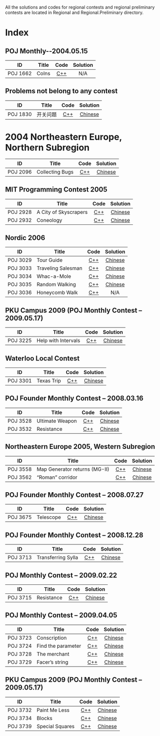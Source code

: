 All the solutions and codes for regional contests and regional preliminary contests are located in Regional and Regional.Preliminary directory.

# Index

## POJ Monthly--2004.05.15
| ID   		| Title 										| Code		  					| Solution								| 
| -----		|--------------------------						| :-----:						| :-----:								| 
| POJ 1662 	| CoIns											| [C++](poj1662.pas) 		    | N/A									|


## Problems not belong to any contest
| ID   		| Title 										| Code		  					| Solution								| 
| -----		|--------------------------						| :-----:						| :-----:								| 
| POJ 1830 	| 开关问题										| [C++](poj1830.cpp) 		    | [Chinese](poj1830.Solution_CN.md)		|

# 2004 Northeastern Europe, Northern Subregion
| ID   		| Title 										| Code		  					| Solution								| 
| -----		|--------------------------						| :-----:						| :-----:								| 
| POJ 2096 	| Collecting Bugs 								| [C++](poj2096.cpp) 		    | [Chinese](poj2096.Solution_CN.md)		|

## MIT Programming Contest 2005
| ID   		| Title 										| Code		  					| Solution								| 
| -----		|--------------------------						| :-----:						| :-----:								| 
| POJ 2928 	| A City of Skyscrapers							| [C++](poj2928.cpp) 		    | [Chinese](poj2928.Solution_CN.md)		|
| POJ 2932 	| Coneology										| [C++](poj2932.cpp) 		    | [Chinese](poj2932.Solution_CN.md)		|


## Nordic 2006
| ID   		| Title 										| Code		  					| Solution								| 
| -----		|--------------------------						| :-----:						| :-----:								| 
| POJ 3029 	| Tour Guide									| [C++](poj3029.cpp) 		    | [Chinese](poj3029.Solution_CN.md)		|
| POJ 3033 	| Traveling Salesman							| [C++](poj3033.cpp) 		    | [Chinese](poj3033.Solution_CN.md)		|
| POJ 3034 	| Whac-a-Mole									| [C++](poj3034.cpp) 		    | [Chinese](poj3034.Solution_CN.md)		|
| POJ 3035 	| Random Walking								| [C++](poj3035.cpp) 		    | [Chinese](poj3035.Solution_CN.md)		|
| POJ 3036 	| Honeycomb Walk								| [C++](poj3036.cpp) 		    | N/A									|

## PKU Campus 2009 (POJ Monthly Contest – 2009.05.17)
| ID   		| Title 										| Code		  					| Solution								| 
| -----		|--------------------------						| :-----:						| :-----:								| 
| POJ 3225 	| Help with Intervals							| [C++](poj3225.cpp) 		    | [Chinese](poj3225.Solution_CN.md)		|

## Waterloo Local Contest
| ID   		| Title 										| Code		  					| Solution								| 
| -----		|--------------------------						| :-----:						| :-----:								| 
| POJ 3301 	| Texas Trip									| [C++](poj3301.cpp) 		    | [Chinese](poj3301.Solution_CN.md)		|

## POJ Founder Monthly Contest – 2008.03.16
| ID   		| Title 										| Code		  					| Solution								| 
| -----		|--------------------------						| :-----:						| :-----:								| 
| POJ 3528 	| Ultimate Weapon								| [C++](poj3528.cpp) 		    | [Chinese](poj3528.Solution_CN.md)		|
| POJ 3532 	| Resistance									| [C++](poj3532.cpp) 		    | [Chinese](poj3532.Solution_CN.md)		|

## Northeastern Europe 2005, Western Subregion
| ID   		| Title 										| Code		  					| Solution								| 
| -----		|--------------------------						| :-----:						| :-----:								| 
| POJ 3558 	| Map Generator returns (MG-II)					| [C++](poj3558.cpp) 		    | [Chinese](poj3558.Solution_CN.md)		|
| POJ 3562 	| “Roman” corridor								| [C++](poj3562.cpp) 		    | [Chinese](poj3562.Solution_CN.md)		|

## POJ Founder Monthly Contest – 2008.07.27
| ID   		| Title 										| Code		  					| Solution								| 
| -----		|--------------------------						| :-----:						| :-----:								| 
| POJ 3675 	| Telescope										| [C++](poj3675.cpp) 		    | [Chinese](poj3675.Solution_CN.md)		|

## POJ Founder Monthly Contest – 2008.12.28
| ID   		| Title 										| Code		  					| Solution								| 
| -----		|--------------------------						| :-----:						| :-----:								| 
| POJ 3713 	| Transferring Sylla							| [C++](poj3713.cpp) 		    | [Chinese](poj3713.Solution_CN.md)		|

## POJ Monthly Contest – 2009.02.22
| ID   		| Title 										| Code		  					| Solution								| 
| -----		|--------------------------						| :-----:						| :-----:								| 
| POJ 3715 	| Resistance									| [C++](poj3715.cpp) 		    | [Chinese](poj3715.Solution_CN.md)		|

## POJ Monthly Contest – 2009.04.05
| ID   		| Title 										| Code		  					| Solution								| 
| -----		|--------------------------						| :-----:						| :-----:								| 
| POJ 3723 	| Conscription									| [C++](poj3723.cpp) 		    | [Chinese](poj3723.Solution_CN.md)		|
| POJ 3724 	| Find the parameter							| [C++](poj3724.cpp) 		    | [Chinese](poj3724.Solution_CN.md)		|
| POJ 3728 	| The merchant									| [C++](poj3728.cpp) 		    | [Chinese](poj3728.Solution_CN.md)		|
| POJ 3729 	| Facer’s string								| [C++](poj3729.cpp) 		    | [Chinese](poj3729.Solution_CN.md)		|

## PKU Campus 2009 (POJ Monthly Contest – 2009.05.17)
| ID   		| Title 										| Code		  					| Solution								| 
| -----		|--------------------------						| :-----:						| :-----:								| 
| POJ 3732 	| Paint Me Less									| [C++](poj3732.cpp) 		    | [Chinese](poj3732.Solution_CN.md)		|
| POJ 3734 	| Blocks										| [C++](poj3734.cpp) 		    | [Chinese](poj3734.Solution_CN.md)		|
| POJ 3739 	| Special Squares								| [C++](poj3739.cpp) 		    | [Chinese](poj3739.Solution_CN.md)		|



